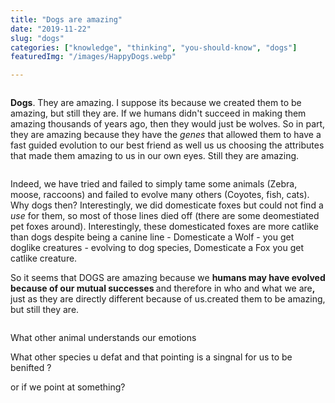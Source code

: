 ```yaml
---
title: "Dogs are amazing"
date: "2019-11-22"
slug: "dogs"
categories: ["knowledge", "thinking", "you-should-know", "dogs"]
featuredImg: "/images/HappyDogs.webp"

---
```


<!-- wp:image {"id":129} -->
<figure class="wp-block-image"><img src="https://ybotman.com/wp-content/uploads/2019/03/image-32.png" alt="" class="wp-image-129"/></figure>
<!-- /wp:image -->

<!-- wp:paragraph -->
<p><strong>Dogs</strong>. They are amazing. I suppose its because we created them to be amazing, but still they are. If we humans didn't succeed in making them amazing thousands of years ago, then they would just be wolves. So in part, they are amazing because they have the <em>genes </em>that allowed them to have a fast guided evolution to our best friend as well us us choosing the attributes that made them amazing to us in our own eyes.  Still they are amazing. </p>
<!-- /wp:paragraph -->

<!-- wp:image {"id":121} -->
<figure class="wp-block-image"><img src="https://ybotman.com/wp-content/uploads/2019/03/image-24.png" alt="" class="wp-image-121"/></figure>
<!-- /wp:image -->

<!-- wp:paragraph -->
<p>Indeed, we have tried and failed to simply tame some animals (Zebra, moose, raccoons) and failed to evolve many others (Coyotes, fish, cats). Why dogs then? Interestingly, we did domesticate foxes but could not find a <em>use </em>for them, so most of those lines died off (there are some deomestiated pet foxes around). Interestingly, these domesticated foxes are more catlike than dogs despite being a canine line - Domesticate a Wolf - you get doglike creatures - evolving to dog species, Domesticate a Fox you get catlike creature. </p>
<!-- /wp:paragraph -->

<!-- wp:paragraph -->
<p>So it seems that DOGS are amazing because we <strong>humans may have evolved because of our mutual successes </strong>and therefore in who and what we are<strong>, </strong>just as they are directly different because of us.created them to be amazing, but still they are.</p>
<!-- /wp:paragraph -->

<!-- wp:image {"id":127} -->
<figure class="wp-block-image"><img src="https://ybotman.com/wp-content/uploads/2019/03/image-30.png" alt="" class="wp-image-127"/></figure>
<!-- /wp:image -->

<!-- wp:paragraph -->
<p></p>
<!-- /wp:paragraph -->

<!-- wp:paragraph -->
<p>What other animal understands our emotions </p>
<!-- /wp:paragraph -->

<!-- wp:paragraph -->
<p>What other species u defat and that pointing is a singnal for us to be benifted ?</p>
<!-- /wp:paragraph -->

<!-- wp:paragraph -->
<p>or if we point at something?</p>
<!-- /wp:paragraph -->

<!-- wp:paragraph -->
<p></p>
<!-- /wp:paragraph -->

<!-- wp:paragraph -->
<p></p>
<!-- /wp:paragraph -->
